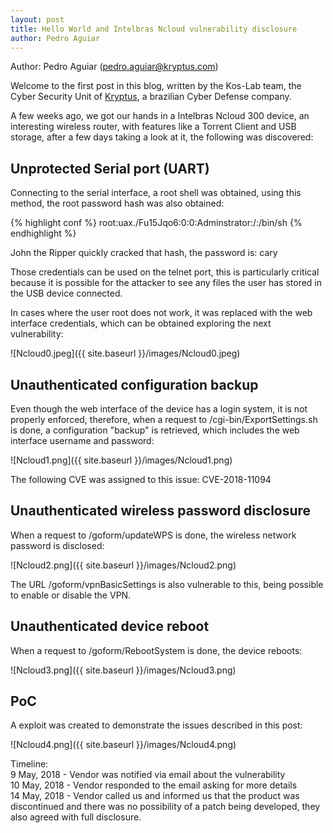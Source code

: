 ```yaml
---
layout: post
title: Hello World and Intelbras Ncloud vulnerability disclosure
author: Pedro Aguiar
---
```


Author: Pedro Aguiar (pedro.aguiar@kryptus.com)

Welcome to the first post in this blog, written by the Kos-Lab team, the Cyber Security Unit of [Kryptus](https://kryptus.com), a brazilian Cyber Defense company.

A few weeks ago, we got our hands in a Intelbras Ncloud 300 device, an interesting wireless router, with features like a Torrent Client and USB storage, after a few days taking a look at it, the following was discovered:

## Unprotected Serial port (UART)

Connecting to the serial interface, a root shell was obtained, using this method, the root password hash was also obtained:

{% highlight conf %}
root:uax./Fu15Jqo6:0:0:Adminstrator:/:/bin/sh
{% endhighlight %}

John the Ripper quickly cracked that hash, the password is: cary

Those credentials can be used on the telnet port, this is particularly critical because it is possible for the attacker to see any files the user has stored in the USB device connected.

In cases where the user root does not work, it was replaced with the web interface credentials, which can be obtained exploring the next vulnerability:

![Ncloud0.jpeg]({{ site.baseurl }}/images/Ncloud0.jpeg)

## Unauthenticated configuration backup

Even though the web interface of the device has a login system, it is not properly enforced, therefore, when a request to /cgi-bin/ExportSettings.sh is done, a configuration "backup" is retrieved, which includes the web interface username and password: 

![Ncloud1.png]({{ site.baseurl }}/images/Ncloud1.png)

The following CVE was assigned to this issue: CVE-2018-11094

## Unauthenticated wireless password disclosure

When a request to /goform/updateWPS is done, the wireless network password is disclosed:

![Ncloud2.png]({{ site.baseurl }}/images/Ncloud2.png)

The URL /goform/vpnBasicSettings is also vulnerable to this, being possible to enable or disable the VPN.

## Unauthenticated device reboot

When a request to /goform/RebootSystem is done, the device reboots:

![Ncloud3.png]({{ site.baseurl }}/images/Ncloud3.png)

## PoC
A exploit was created to demonstrate the issues described in this post:

![Ncloud4.png]({{ site.baseurl }}/images/Ncloud4.png)

Timeline:  
9 May, 2018 - Vendor was notified via email about the vulnerability  
10 May, 2018 - Vendor responded to the email asking for more details  
14 May, 2018 - Vendor called us and informed us that the product was discontinued and there was no possibility of a patch being developed, they also agreed with full disclosure.  
